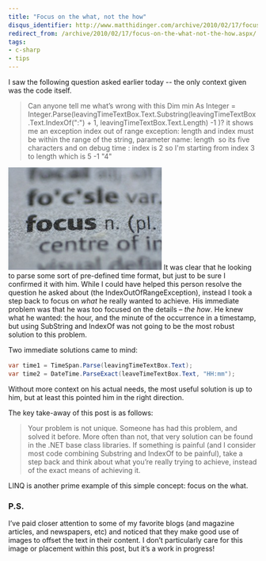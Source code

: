 ```yaml
---
title: "Focus on the what, not the how"
disqus_identifier: http://www.matthidinger.com/archive/2010/02/17/focus-on-the-what-not-the-how.aspx
redirect_from: /archive/2010/02/17/focus-on-the-what-not-the-how.aspx/
tags: 
- c-sharp
- tips
---
```

I saw the following question asked earlier today -- the only context given was the code itself.

> Can anyone tell me what’s wrong with this
> Dim min As Integer = Integer.Parse(leavingTimeTextBox.Text.Substring(leavingTimeTextBox.Text.IndexOf(":") + 1, leavingTimeTextBox.Text.Length) -1 )?
> it shows me an exception index out of range exception: length and index must be within the range of the string, parameter name: length 
> so its five characters and on debug time : index is 2 so I'm starting from index 3 to length which is 5 -1 "4"

![](/images/subtext-content/Focusonthewhatnotthehow_93EE/627226315_325aa7b527_thumb.jpg)
 It was clear that he looking to parse some sort of pre-defined time format, but just to be sure I confirmed it with him. While I could have helped this person resolve the question he asked about (the IndexOutOfRangeException), instead I took a step back to focus on *what* he really wanted to achieve. His immediate  problem was that he was too focused on the details – *the how*. He knew what he wanted: the hour, and the minute of the occurrence in a timestamp, but using SubString and IndexOf was not going to be the most robust solution to this problem.

Two immediate solutions came to mind:

```csharp
var time1 = TimeSpan.Parse(leavingTimeTextBox.Text);
var time2 = DateTime.ParseExact(leaveTimeTextBox.Text, "HH:mm");
```

Without more context on his actual needs, the most useful solution is up to him, but at least this pointed him in the right direction.

The key take-away of this post is as follows:

> Your problem is not unique. Someone has had this problem, and solved it before. More often than not, that very solution can be found in the .NET base class libraries. If something is painful (and I consider most code combining Substring and IndexOf to be painful), take a step back and think about what you’re really trying to achieve, instead of the exact means of achieving it.

LINQ is another prime example of this simple concept: focus on the what.

### P.S.

I’ve paid closer attention to some of my favorite blogs (and magazine articles, and newspapers, etc) and noticed that they make good use of images to offset the text in their content. I don’t particularly care for this image or placement within this post, but it’s a work in progress!

 

